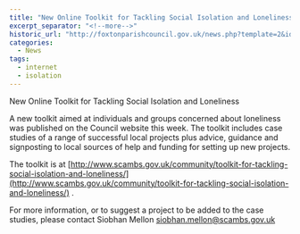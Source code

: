 ```yaml
---
title: "New Online Toolkit for Tackling Social Isolation and Loneliness"
excerpt_separator: "<!--more-->"
historic_url: "http://foxtonparishcouncil.gov.uk/news.php?template=2&id=604"
categories:
  - News
tags:
  - internet
  - isolation
---
```


New Online Toolkit for Tackling Social Isolation and Loneliness

A new toolkit aimed at individuals and groups concerned about loneliness was published on the Council website this week.  The toolkit includes case studies of a range of successful local projects plus advice, guidance and signposting to local sources of help and funding for setting up new projects. 

The toolkit is at [http://www.scambs.gov.uk/community/toolkit-for-tackling-social-isolation-and-loneliness/](http://www.scambs.gov.uk/community/toolkit-for-tackling-social-isolation-and-loneliness/) .

For more information, or to suggest a project to be added to the case studies, please contact Siobhan Mellon [siobhan.mellon@scambs.gov.uk](mailto:siobhan.mellon@scambs.gov.uk)